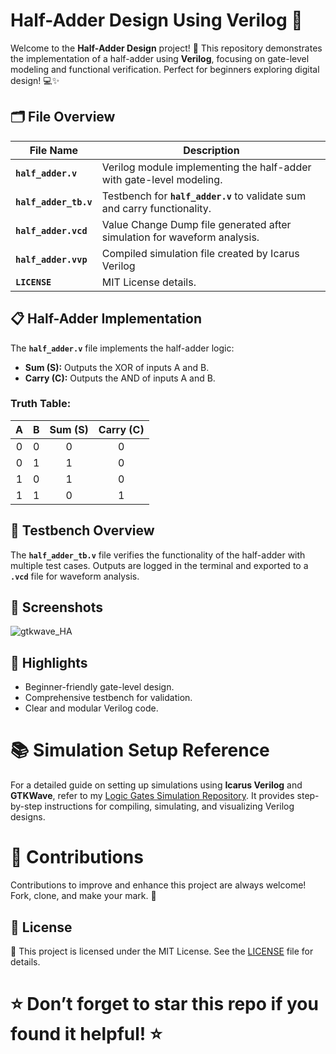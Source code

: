 # Half-Adder Design Using Verilog 🚀

Welcome to the **Half-Adder Design** project! 🎉 This repository demonstrates the implementation of a half-adder using **Verilog**, focusing on gate-level modeling and functional verification. Perfect for beginners exploring digital design! 💻✨

## 🗂 File Overview

| File Name           | Description                                                                 |
|---------------------|-----------------------------------------------------------------------------|
| **`half_adder.v`**  | Verilog module implementing the half-adder with gate-level modeling.        |
| **`half_adder_tb.v`** | Testbench for **`half_adder.v`** to validate sum and carry functionality. |
| **`half_adder.vcd	`**       | Value Change Dump file generated after simulation for waveform analysis.|
| **`half_adder.vvp	`**  |Compiled simulation file created by Icarus Verilog        |
| **`LICENSE`**       | MIT License details.                                                       |

## 📋 Half-Adder Implementation

The **`half_adder.v`** file implements the half-adder logic:

- **Sum (S):** Outputs the XOR of inputs A and B.
- **Carry (C):** Outputs the AND of inputs A and B.

### Truth Table:

| A | B | Sum (S) | Carry (C) |
|:-:|:-:|:-------:|:---------:|
| 0 | 0 |    0    |     0     |
| 0 | 1 |    1    |     0     |
| 1 | 0 |    1    |     0     |
| 1 | 1 |    0    |     1     |

## 📜 Testbench Overview

The **`half_adder_tb.v`** file verifies the functionality of the half-adder with multiple test cases. Outputs are logged in the terminal and exported to a **`.vcd`** file for waveform analysis.

## 📸 Screenshots
![gtkwave_HA](https://github.com/user-attachments/assets/9b47ace7-4e87-4bb4-aeb8-ebc92c3aa223)


## 🌟 Highlights

- Beginner-friendly gate-level design.
- Comprehensive testbench for validation.
- Clear and modular Verilog code.

# 📚 Simulation Setup Reference

For a detailed guide on setting up simulations using **Icarus Verilog** and **GTKWave**, refer to my [Logic Gates Simulation Repository](https://github.com/VarshithGovi/Logic_gates). It provides step-by-step instructions for compiling, simulating, and visualizing Verilog designs.

# 🤝 Contributions

Contributions to improve and enhance this project are always welcome! Fork, clone, and make your mark. 🚀

## 📜 License

📜 This project is licensed under the MIT License. See the [LICENSE](LICENSE) file for details.

# ⭐ Don’t forget to star this repo if you found it helpful! ⭐
